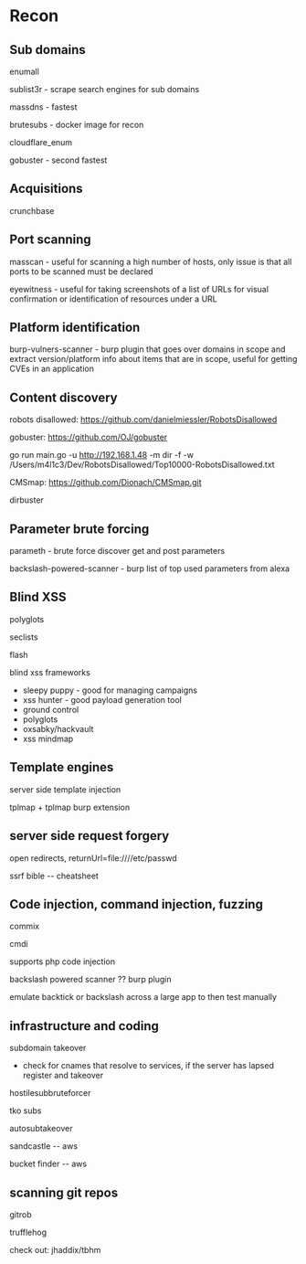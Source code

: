 # Recon

## Sub domains

enumall

sublist3r - scrape search engines for sub domains

massdns - fastest

brutesubs - docker image for recon

cloudflare_enum

gobuster - second fastest

## Acquisitions

crunchbase

## Port scanning

masscan - useful for scanning a high number of hosts, only issue is that all ports to be scanned must be declared

eyewitness - useful for taking screenshots of a list of URLs for visual confirmation or identification of resources under a URL

## Platform identification

burp-vulners-scanner - burp plugin that goes over domains in scope and extract version/platform info about items that are in scope, useful for getting CVEs in an application

## Content discovery

robots disallowed: https://github.com/danielmiessler/RobotsDisallowed

gobuster: https://github.com/OJ/gobuster

go run main.go -u http://192.168.1.48 -m dir -f -w /Users/m4l1c3/Dev/RobotsDisallowed/Top10000-RobotsDisallowed.txt

CMSmap: https://github.com/Dionach/CMSmap.git

dirbuster

## Parameter brute forcing

parameth - brute force discover get and post parameters

backslash-powered-scanner - burp  list of top used parameters from alexa

## Blind XSS

polyglots

seclists

flash

blind xss frameworks

- sleepy puppy - good for managing campaigns
- xss hunter - good payload generation tool
- ground control
- polyglots
- oxsabky/hackvault
- xss mindmap

## Template engines

server side template injection

tplmap + tplmap burp extension

## server side request forgery

open redirects, returnUrl=file:////etc/passwd

ssrf bible -- cheatsheet

## Code injection, command injection, fuzzing

commix

cmdi

supports php code injection

backslash powered scanner ?? burp plugin

emulate backtick or backslash across a large app to then test manually

## infrastructure and coding

subdomain takeover

- check for cnames that resolve to services, if the server has lapsed register and takeover

hostilesubbruteforcer

tko subs

autosubtakeover

sandcastle -- aws

bucket finder -- aws

## scanning git repos

gitrob

trufflehog

check out: jhaddix/tbhm
